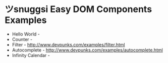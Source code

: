 # ツsnuggsi Easy DOM Components Examples

  - Hello World - 
  - Counter - 
  - Filter - http://www.devpunks.com/examples/filter.html
  - Autocomplete - http://www.devpunks.com/examples/autocomplete.html
  - Infinity Calendar - 
